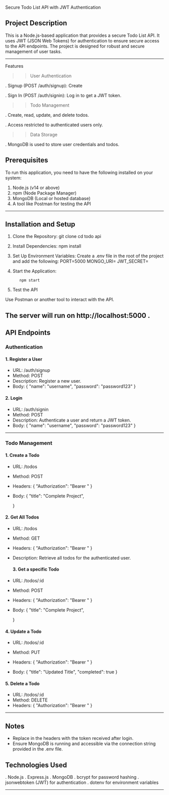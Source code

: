 Secure Todo List API with JWT Authentication 
 
## Project Description
 
This is a Node.js-based application that provides a secure Todo List API. It uses JWT (JSON Web Tokens) for authentication to ensure secure access to the API endpoints. The project is designed for robust and secure management of user tasks. 
 
--- 
 
Features 
 
>>User Authentication 
 
. Signup (POST /auth/signup): Create 
 
. Sign In (POST /auth/signin): Log in to get a JWT token. 
 
>>Todo Management 
 
. Create, read, update, and delete todos. 
 
. Access restricted to authenticated users only. 
 
>>Data Storage 
 
. MongoDB is used to store user credentials and todos. 
 
## Prerequisites 
To run this application, you need to have the following installed on your system: 
 
1. Node.js (v14 or above) 
2. npm (Node Package Manager) 
3. MongoDB (Local or hosted database) 
4. A tool like Postman for testing the API 
 
--- 
 
## Installation and Setup 
 
1. Clone the Repository: 
      git clone <repository-url> 
   cd todo api 
    
 
2. Install Dependencies: 
      npm install 
    
 
3. Set Up Environment Variables: 
   Create a .env file in the root of the project and add the following: 
      PORT=5000 
   MONGO_URI=<Your MongoDB Connection String> 
   JWT_SECRET=<Your JWT Secret> 
    
 
4. Start the Application: 
   
          npm start 
        
 
5. Test the API 
 
Use Postman or another tool to interact with the API. 
 
The server will run on http://localhost:5000 . 
--- 
 
## API Endpoints 
 
### Authentication 
 
#### 1. Register a User 
- URL: /auth/signup 
- Method: POST 
- Description: Register a new user. 
- Body: 
    { 
    "name": "username", 
    "password": "password123" 
  } 
   
 
#### 2. Login 
- URL: /auth/signin 
- Method: POST 
- Description: Authenticate a user and return a JWT token. 
- Body: 
    { 
     "name": "username", 
    "password": "password123" 
  } 
   
 
--- 
 
### Todo Management 
 
#### 1. Create a Todo 
- URL: /todos 
- Method: POST 
- Headers: 
    { 
    "Authorization": "Bearer <JWT Token>" 
  } 
   
- Body: 
    { 
    "title": "Complete Project", 
    
  }

#### 2. Get All Todos 
- URL: /todos 
- Method: GET 
- Headers: 
    { 
    "Authorization": "Bearer <JWT Token>" 
  } 
   
- Description: Retrieve all todos for the authenticated user. 
 
 
  #### 3. Get a specific  Todo 
- URL: /todos/:id 
- Method: POST 
- Headers: 
    { 
    "Authorization": "Bearer <JWT Token>" 
  } 
   
- Body: 
    { 
    "title": "Complete Project", 
    
  } 
 
#### 4. Update a Todo 
- URL: /todos/:id 
- Method: PUT 
- Headers: 
    { 
    "Authorization": "Bearer <JWT Token>" 
  } 
   
- Body: 
    { 
    "title": "Updated Title", 
    "completed": true 
  } 
   
 
#### 5. Delete a Todo 
- URL: /todos/:id 
- Method: DELETE 
- Headers: 
    { 
    "Authorization": "Bearer <JWT Token>" 
  } 
   
 
--- 
 
## Notes 
- Replace <JWT Token> in the headers with the token received after login. 
- Ensure MongoDB is running and accessible via the connection string provided in the .env file.

## Technologies Used

. Node.js
. Express.js
. MongoDB
. bcrypt for password hashing
. jsonwebtoken (JWT) for authentication
. dotenv for environment variables
 
 
---
